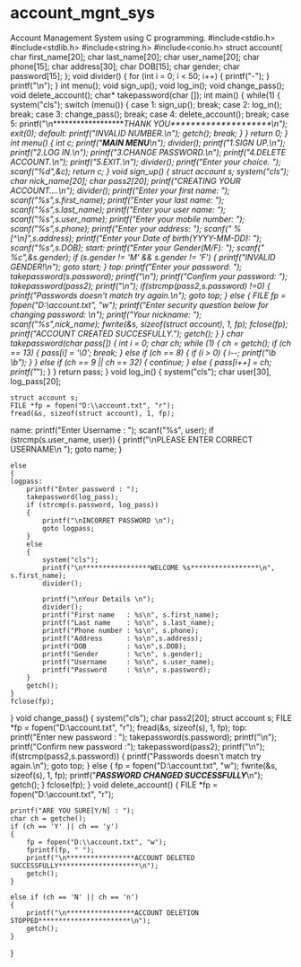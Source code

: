 # account_mgnt_sys
Account Management System using C programming.
#include<stdio.h>
#include<stdlib.h>
#include<string.h>
#include<conio.h>
struct account{
    char first_name[20];
    char last_name[20];
    char user_name[20];
    char phone[15];
    char address[30];
    char DOB[15];
    char gender;
    char password[15];
};
void divider()
{
    for (int i = 0; i < 50; i++)
    {
        printf("-");
    }
    printf("\n");
}
int menu();
void sign_up();
void log_in();
void change_pass();
void delete_account();
char* takepassword(char []);
int main()
{
    while(1)
    {
        system("cls");
        switch (menu())
        {
        case 1:
            sign_up();
            break;
        case 2:
            log_in();
            break;
        case 3:
            change_pass();
            break;
        case 4:
            delete_account();
            break;
        case 5:
            printf("\n*******************THANK YOU********************\n");
            exit(0);
        default:
            printf("INVALID NUMBER.\n");
            getch();
            break;
        }
    }
    return 0;
}
int menu()
{
    int c;
    printf("***************MAIN MENU***************\n");
    divider();
    printf("1.SIGN UP.\n");
    printf("2.LOG IN.\n");
    printf("3.CHANGE PASSWORD.\n");
    printf("4.DELETE ACCOUNT.\n");
    printf("5.EXIT.\n");
    divider();
    printf("Enter your choice. ");
    scanf("%d",&c);
    return c;
}
void sign_up()
{
    struct account s;
    system("cls");
    char nick_name[20];
    char pass2[20];
    printf("CREATING YOUR ACCOUNT....\n");
    divider();
    printf("Enter your first name: ");
    scanf("%s",s.first_name);
    printf("Enter your last name: ");
    scanf("%s",s.last_name);
    printf("Enter your user name: ");
    scanf("%s",s.user_name);
    printf("Enter your mobile number: ");
    scanf("%s",s.phone);
    printf("Enter your address: ");
    scanf(" %[^\n]",s.address);
    printf("Enter your Date of birth(YYYY-MM-DD): ");
    scanf("%s",s.DOB);
    start:
    printf("Enter your Gender(M/F): ");
    scanf(" %c",&s.gender);
    if (s.gender != 'M' && s.gender != 'F')
    {
        printf("INVALID GENDER!\n");
        goto start;
    }
    top:
    printf("Enter your password: ");
    takepassword(s.password);
    printf("\n");
    printf("Confirm your password: ");
    takepassword(pass2);
    printf("\n");
    if(strcmp(pass2,s.password) !=0)
    {
        printf("Passwords doesn't match try again.\n");
        goto top;
    }
    else
    {
        FILE *fp = fopen("D:\\account.txt", "w");
        printf("Enter security question below for changing password: \n");
        printf("Your nickname: ");
        scanf("%s",nick_name);
        fwrite(&s, sizeof(struct account), 1, fp);
        fclose(fp);
        printf("ACCOUNT CREATED SUCCESFULLY.");
        getch();
    }
}
char* takepassword(char pass[])
{
    int i = 0;
    char ch;
    while (1)
    {
        ch = getch();
        if (ch == 13)
        {
            pass[i] = '\0';
            break;
        }
        else if (ch == 8)
        {
            if (i > 0)
            {
                i--;
                printf("\b \b");
            }
        }
        else if (ch == 9 || ch == 32)
        {
            continue;
        }
        else
        {
            pass[i++] = ch;
            printf("*");
        }
    }
    return pass;
}
void log_in()
{
    system("cls");
    char user[30], log_pass[20];

    struct account s;
    FILE *fp = fopen("D:\\account.txt", "r");
    fread(&s, sizeof(struct account), 1, fp);

name:
    printf("Enter Username : ");
    scanf("%s", user);
    if (strcmp(s.user_name, user))
    {
        printf("\nPLEASE ENTER CORRECT USERNAME\n ");
        goto name;
    }

    else
    {
    logpass:
        printf("Enter password : ");
        takepassword(log_pass);
        if (strcmp(s.password, log_pass))
        {
            printf("\nINCORRET PASSWORD \n");
            goto logpass;
        }
        else
        {
            system("cls");
            printf("\n*****************WELCOME %s*****************\n", s.first_name);
            divider();

            printf("\nYour Details \n");
            divider();
            printf("First name   : %s\n", s.first_name);
            printf("Last name    : %s\n", s.last_name);
            printf("Phone number : %s\n", s.phone);
            printf("Address      : %s\n",s.address);
            printf("DOB          : %s\n",s.DOB);
            printf("Gender       : %c\n", s.gender);
            printf("Username     : %s\n", s.user_name);
            printf("Password     : %s\n", s.password);
        }
        getch();
    }
    fclose(fp);
}
void change_pass()
{
    system("cls");
    char pass2[20];
    struct account s;
    FILE *fp = fopen("D:\\account.txt", "r");
    fread(&s, sizeof(s), 1, fp);
    top:
    printf("Enter new password : ");
    takepassword(s.password);
    printf("\n");
    printf("Confirm new password :");
    takepassword(pass2);
    printf("\n");
    if(strcmp(pass2,s.password))
    {
        printf("Passwords doesn't match try again.\n");
        goto top;
    }
    else
    {
        fp = fopen("D:\\account.txt", "w");
        fwrite(&s, sizeof(s), 1, fp);
        printf("***************PASSWORD CHANGED SUCCESSFULLY***************\n");
        getch();
    }
    fclose(fp);
}
void delete_account()
{
    FILE *fp = fopen("D:\\account.txt", "r");

    printf("ARE YOU SURE[Y/N] : ");
    char ch = getche();
    if (ch == 'Y' || ch == 'y')
    {
        fp = fopen("D:\\account.txt", "w");
        fprintf(fp, " ");
        printf("\n*****************ACCOUNT DELETED SUCCESSFULLY********************\n");
        getch();
    }

    else if (ch == 'N' || ch == 'n')
    {
        printf("\n*****************ACCOUNT DELETION STOPPED***********************\n");
        getch();
    }
}
